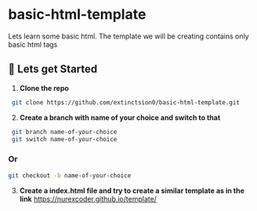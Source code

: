 # basic-html-template
Lets learn some basic html. The template we will be creating contains only basic html tags
## 🚀 Lets get Started

1. **Clone the repo**
  ```bash
   git clone https://github.com/extinctsion0/basic-html-template.git
   ```
2. **Create a branch with name of your choice and switch to that**
  ```bash
   git branch name-of-your-choice
   git switch name-of-your-choice
   ```
   ### Or
   ```bash
   git checkout -b name-of-your-choice
   ```
 3. **Create a index.html file and try to create a similar template as in the link**
    https://nurexcoder.github.io/template/
